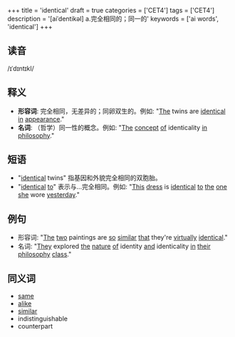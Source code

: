 +++
title = 'identical'
draft = true
categories = ['CET4']
tags = ['CET4']
description = '[aiˈdentikəl] a.完全相同的；同一的'
keywords = ['ai words', 'identical']
+++

## 读音
/ɪˈdɪntɪkl/

## 释义
- **形容词**: 完全相同，无差异的；同卵双生的。例如: "[The](/zh/post/the/) twins are [identical](/zh/post/identical/) [in](/zh/post/in/) [appearance](/zh/post/appearance/)."
- **名词**: （哲学）同一性的概念。例如: "[The](/zh/post/the/) [concept](/zh/post/concept/) [of](/zh/post/of/) identicality [in](/zh/post/in/) [philosophy](/zh/post/philosophy/)."

## 短语
- "[identical](/zh/post/identical/) twins" 指基因和外貌完全相同的双胞胎。
- "[identical](/zh/post/identical/) [to](/zh/post/to/)" 表示与...完全相同。例如: "[This](/zh/post/this/) [dress](/zh/post/dress/) is [identical](/zh/post/identical/) [to](/zh/post/to/) [the](/zh/post/the/) [one](/zh/post/one/) [she](/zh/post/she/) wore [yesterday](/zh/post/yesterday/)."

## 例句
- 形容词: "[The](/zh/post/the/) [two](/zh/post/two/) paintings are [so](/zh/post/so/) [similar](/zh/post/similar/) [that](/zh/post/that/) they're [virtually](/zh/post/virtually/) [identical](/zh/post/identical/)."
- 名词: "[They](/zh/post/they/) explored [the](/zh/post/the/) [nature](/zh/post/nature/) [of](/zh/post/of/) identity [and](/zh/post/and/) identicality [in](/zh/post/in/) [their](/zh/post/their/) [philosophy](/zh/post/philosophy/) [class](/zh/post/class/)."

## 同义词
- [same](/zh/post/same/)
- [alike](/zh/post/alike/)
- [similar](/zh/post/similar/)
- indistinguishable
- counterpart
